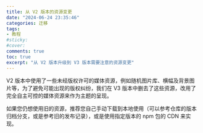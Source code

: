 ```yaml
---
title: 从 V2 版本的资源变更
date: "2024-06-24 23:35:46"
categories: 迁移
tags:
- 教程
#sticky:
#cover:
comments: true
toc: true
excerpt: "从 V2 版本升级到 V3 版本需要注意的资源变更"
---
```

V2 版本中使用了一些未经版权许可的媒体资源，例如随机图片库、横幅及背景图片等，为了避免可能出现的版权纠纷，我们在 V3 版本中删去了这些资源，改用了完全自主可控的媒体资源来作为主题的呈现。

如果您仍想使用旧的资源，推荐您自己手动下载到本地使用（可以参考仓库的版本归档分支，或是参考旧的发布记录），或是使用指定版本的 npm 包的 CDN 来实现。
